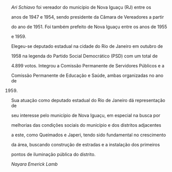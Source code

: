 

*Ari Schiavo* foi vereador do município de Nova Iguaçu (RJ) entre os

anos de 1947 e 1954, sendo presidente da Câmara de Vereadores a partir

do ano de 1951. Foi também prefeito de Nova Iguaçu entre os anos de 1955

e 1959.



Elegeu-se deputado estadual na cidade do Rio de Janeiro em outubro de

1958 na legenda do Partido Social Democrático (PSD) com um total de

4.899 votos. Integrou a Comissão Permanente de Servidores Públicos e a

Comissão Permanente de Educação e Saúde, ambas organizadas no ano de

1959.



Sua atuação como deputado estadual do Rio de Janeiro dá representação de

seu interesse pelo município de Nova Iguaçu, em especial na busca por

melhorias das condições sociais do município e dos distritos adjacentes

a este, como Queimados e Japeri, tendo sido fundamental no crescimento

da área, buscando construção de estradas e a instalação dos primeiros

pontos de iluminação pública do distrito.



*Nayara Emerick Lamb*



